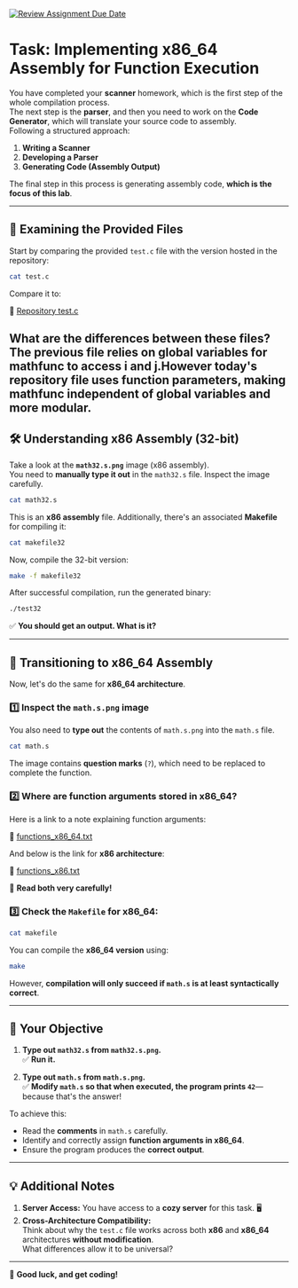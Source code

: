 [![Review Assignment Due Date](https://classroom.github.com/assets/deadline-readme-button-22041afd0340ce965d47ae6ef1cefeee28c7c493a6346c4f15d667ab976d596c.svg)](https://classroom.github.com/a/7HZ54Xyq)
# Task: Implementing x86_64 Assembly for Function Execution

You have completed your **scanner** homework, which is the first step of the whole compilation process.  
The next step is the **parser**, and then you need to work on the **Code Generator**, which will translate your source code to assembly.  
Following a structured approach:

1. **Writing a Scanner**
2. **Developing a Parser**
3. **Generating Code (Assembly Output)**

The final step in this process is generating assembly code, **which is the focus of this lab**.

---

## 📂 Examining the Provided Files

Start by comparing the provided `test.c` file with the version hosted in the repository:

```bash
cat test.c
```

Compare it to:

🔗 [Repository test.c](https://github.com/compilers2025/compilers2025-classroom-de530b-linking-of-c-and-asm-files-lab2/blob/main/test.c)

What are the differences between these files?
The previous file relies on global variables for mathfunc to access i and j.However today's repository file uses function parameters, making mathfunc independent of global variables and more modular.
---

## 🛠 Understanding x86 Assembly (32-bit)

Take a look at the **`math32.s.png`** image (x86 assembly).  
You need to **manually type it out** in the `math32.s` file. Inspect the image carefully.

```bash
cat math32.s
```

This is an **x86 assembly** file. Additionally, there's an associated **Makefile** for compiling it:

```bash
cat makefile32
```

Now, compile the 32-bit version:

```bash
make -f makefile32
```

After successful compilation, run the generated binary:

```bash
./test32
```

✅ **You should get an output. What is it?**

---

## 🔄 Transitioning to x86_64 Assembly

Now, let's do the same for **x86_64 architecture**.

### 1️⃣ **Inspect the `math.s.png` image**  
You also need to **type out** the contents of `math.s.png` into the `math.s` file.

```bash
cat math.s
```

The image contains **question marks** (`?`), which need to be replaced to complete the function.

### 2️⃣ **Where are function arguments stored in x86_64?**  
Here is a link to a note explaining function arguments:

📄 [functions_x86_64.txt](https://github.com/compilers2025/BBS/blob/main/registers/functions_x86_64.txt)  

And below is the link for **x86 architecture**:

📄 [functions_x86.txt](https://github.com/compilers2025/BBS/blob/main/registers/functions_x86.txt)  

📌 **Read both very carefully!**

### 3️⃣ **Check the `Makefile` for x86_64:**

```bash
cat makefile
```

You can compile the **x86_64 version** using:

```bash
make
```

However, **compilation will only succeed if `math.s` is at least syntactically correct**.

---

## 🎯 Your Objective

1. **Type out `math32.s` from `math32.s.png`.**  
   ✅ **Run it.**

2. **Type out `math.s` from `math.s.png`.**  
   ✅ **Modify `math.s` so that when executed, the program prints `42`**—because that's the answer!

To achieve this:
- Read the **comments** in `math.s` carefully.
- Identify and correctly assign **function arguments in x86_64**.
- Ensure the program produces the **correct output**.

---

## 💡 Additional Notes

1. **Server Access:** You have access to a **cozy server** for this task. 🖥️
2. **Cross-Architecture Compatibility:**  
   Think about why the `test.c` file works across both **x86** and **x86_64** architectures **without modification**.  
   What differences allow it to be universal?

---

🚀 **Good luck, and get coding!**
